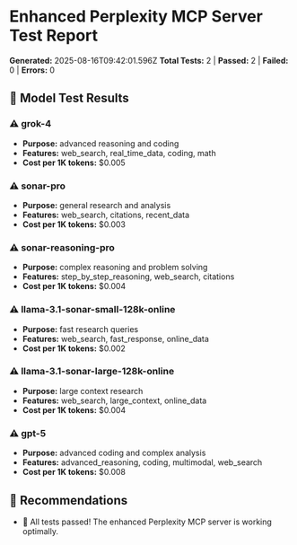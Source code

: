 # Enhanced Perplexity MCP Server Test Report

**Generated:** 2025-08-16T09:42:01.596Z
**Total Tests:** 2 | **Passed:** 2 | **Failed:** 0 | **Errors:** 0

## 🤖 Model Test Results

### ⚠️ grok-4
- **Purpose:** advanced reasoning and coding
- **Features:** web_search, real_time_data, coding, math
- **Cost per 1K tokens:** $0.005

### ⚠️ sonar-pro
- **Purpose:** general research and analysis
- **Features:** web_search, citations, recent_data
- **Cost per 1K tokens:** $0.003

### ⚠️ sonar-reasoning-pro
- **Purpose:** complex reasoning and problem solving
- **Features:** step_by_step_reasoning, web_search, citations
- **Cost per 1K tokens:** $0.004

### ⚠️ llama-3.1-sonar-small-128k-online
- **Purpose:** fast research queries
- **Features:** web_search, fast_response, online_data
- **Cost per 1K tokens:** $0.002

### ⚠️ llama-3.1-sonar-large-128k-online
- **Purpose:** large context research
- **Features:** web_search, large_context, online_data
- **Cost per 1K tokens:** $0.004

### ⚠️ gpt-5
- **Purpose:** advanced coding and complex analysis
- **Features:** advanced_reasoning, coding, multimodal, web_search
- **Cost per 1K tokens:** $0.008

## 🎯 Recommendations

- 🎉 All tests passed! The enhanced Perplexity MCP server is working optimally.
